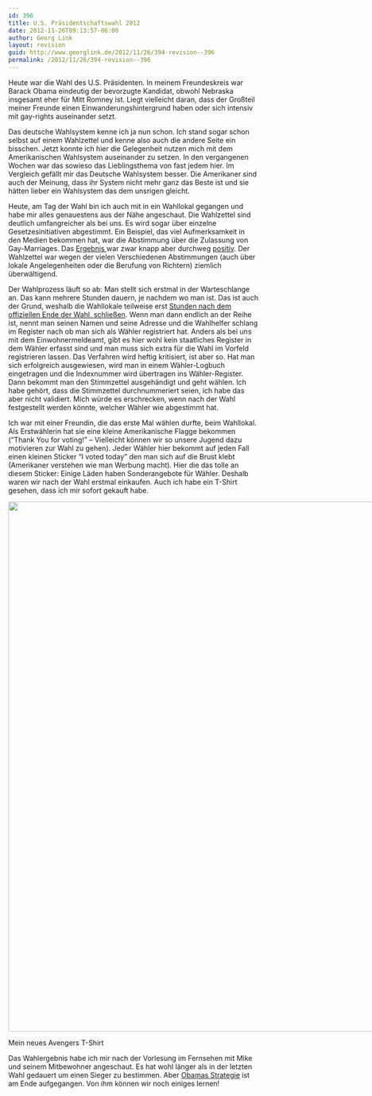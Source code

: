 ```yaml
---
id: 396
title: U.S. Präsidentschaftswahl 2012
date: 2012-11-26T09:13:57-06:00
author: Georg Link
layout: revision
guid: http://www.georglink.de/2012/11/26/394-revision--396
permalink: /2012/11/26/394-revision--396
---
```

Heute war die Wahl des U.S. Präsidenten. In meinem Freundeskreis war Barack Obama eindeutig der bevorzugte Kandidat, obwohl Nebraska insgesamt eher für Mitt Romney ist. Liegt vielleicht daran, dass der Großteil meiner Freunde einen Einwanderungshintergrund haben oder sich intensiv mit gay-rights auseinander setzt. 

Das deutsche Wahlsystem kenne ich ja nun schon. Ich stand sogar schon selbst auf einem Wahlzettel und kenne also auch die andere Seite ein bisschen. Jetzt konnte ich hier die Gelegenheit nutzen mich mit dem Amerikanischen Wahlsystem auseinander zu setzen. In den vergangenen Wochen war das sowieso das Lieblingsthema von fast jedem hier. Im Vergleich gefällt mir das Deutsche Wahlsystem besser. Die Amerikaner sind auch der Meinung, dass ihr System nicht mehr ganz das Beste ist und sie hätten lieber ein Wahlsystem das dem unsrigen gleicht.

Heute, am Tag der Wahl bin ich auch mit in ein Wahllokal gegangen und habe mir alles genauestens aus der Nähe angeschaut. Die Wahlzettel sind deutlich umfangreicher als bei uns. Es wird sogar über einzelne Gesetzesinitiativen abgestimmt. Ein Beispiel, das viel Aufmerksamkeit in den Medien bekommen hat, war die Abstimmung über die Zulassung von Gay-Marriages. Das <a href="http://www.huffingtonpost.com/2012/11/06/gay-marriage-results_n_2074188.html" title="Ergebnisse nach States." target="_blank">Ergebnis </a>war zwar knapp aber durchweg <a href="http://www.cnn.com/2012/11/07/politics/pol-same-sex-marriage/index.html" title="Artikel zur Legalisierung von Gay-Marriage." target="_blank">positiv</a>. Der Wahlzettel war wegen der vielen Verschiedenen Abstimmungen (auch über lokale Angelegenheiten oder die Berufung von Richtern) ziemlich überwältigend. 

Der Wahlprozess läuft so ab: Man stellt sich erstmal in der Warteschlange an. Das kann mehrere Stunden dauern, je nachdem wo man ist. Das ist auch der Grund, weshalb die Wahllokale teilweise erst <a href="http://www.whiotv.com/news/news/local/polls-open-at-630-am-tuesday/nSx7z/" target="_blank">Stunden nach dem offiziellen Ende der Wahl, schließen</a>. Wenn man dann endlich an der Reihe ist, nennt man seinen Namen und seine Adresse und die Wahlhelfer schlang im Register nach ob man sich als Wähler registriert hat. Anders als bei uns mit dem Einwohnermeldeamt, gibt es hier wohl kein staatliches Register in dem Wähler erfasst sind und man muss sich extra für die Wahl im Vorfeld registrieren lassen. Das Verfahren wird heftig kritisiert, ist aber so. Hat man sich erfolgreich ausgewiesen, wird man in einem Wähler-Logbuch eingetragen und die Indexnummer wird übertragen ins Wähler-Register. Dann bekommt man den Stimmzettel ausgehändigt und geht wählen. Ich habe gehört, dass die Stimmzettel durchnummeriert seien, ich habe das aber nicht validiert. Mich würde es erschrecken, wenn nach der Wahl festgestellt werden könnte, welcher Wähler wie abgestimmt hat.

Ich war mit einer Freundin, die das erste Mal wählen durfte, beim Wahllokal. Als Erstwählerin hat sie eine kleine Amerikanische Flagge bekommen (&#8220;Thank You for voting!&#8221; &#8211; Vielleicht können wir so unsere Jugend dazu motivieren zur Wahl zu gehen). Jeder Wähler hier bekommt auf jeden Fall einen kleinen Sticker &#8220;I voted today&#8221; den man sich auf die Brust klebt (Amerikaner verstehen wie man Werbung macht). Hier die das tolle an diesem Sticker: Einige Läden haben Sonderangebote für Wähler. Deshalb waren wir nach der Wahl erstmal einkaufen. Auch ich habe ein T-Shirt gesehen, dass ich mir sofort gekauft habe.

<div id="attachment_395" style="width: 810px" class="wp-caption aligncenter">
  <a href="http://www.georglink.de/media/2012/11/2012-11-07_Ich-Avengers-.jpg"><img aria-describedby="caption-attachment-395" loading="lazy" src="http://www.georglink.de/media/2012/11/2012-11-07_Ich-Avengers-.jpg" alt="" title="Mein neues Avengers T-Shirt" width="800" height="1067" class="size-full wp-image-395" srcset="http://www.georglink.de/media/2012/11/2012-11-07_Ich-Avengers-.jpg 800w, http://www.georglink.de/media/2012/11/2012-11-07_Ich-Avengers--224x300.jpg 224w, http://www.georglink.de/media/2012/11/2012-11-07_Ich-Avengers--767x1024.jpg 767w" sizes="(max-width: 800px) 100vw, 800px" /></a>
  
  <p id="caption-attachment-395" class="wp-caption-text">
    Mein neues Avengers T-Shirt
  </p>
</div>

Das Wahlergebnis habe ich mir nach der Vorlesung im Fernsehen mit Mike und seinem Mitbewohner angeschaut. Es hat wohl länger als in der letzten Wahl gedauert um einen Sieger zu bestimmen. Aber <a href="http://online.wsj.com/article/SB10001424127887323551004578117420761844996.html?mod=WSJ_Opinion_LEADTop" title="Ein Einblick in die Strategie von Obama" target="_blank">Obamas Strategie</a> ist am Ende aufgegangen. Von ihm können wir noch einiges lernen!